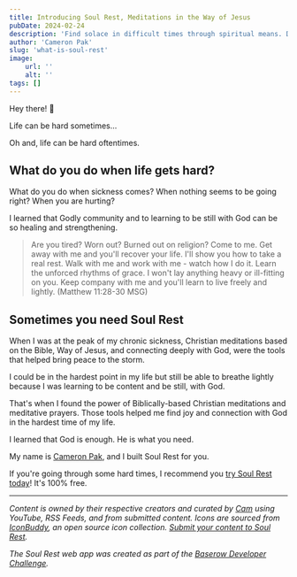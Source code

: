 ```yaml
---
title: Introducing Soul Rest, Meditations in the Way of Jesus
pubDate: 2024-02-24
description: 'Find solace in difficult times through spiritual means. Discover peace through Godly community and Christian meditations. Try Soul Rest for free.'
author: 'Cameron Pak'
slug: 'what-is-soul-rest'
image:
    url: ''
    alt: ''
tags: []
---
```


Hey there! 👋

Life can be hard sometimes...

Oh and, life can be hard oftentimes.

## What do you do when life gets hard?

What do you do when sickness comes? When nothing seems to be going right? When
you are hurting?

I learned that Godly community and to learning to be still with God can be so
healing and strengthening.

> Are you tired? Worn out? Burned out on religion? Come to me. Get away with me
> and you'll recover your life. I'll show you how to take a real rest. Walk with
> me and work with me - watch how I do it. Learn the unforced rhythms of grace.
> I won't lay anything heavy or ill-fitting on you. Keep company with me and
> you'll learn to live freely and lightly. (Matthew 11:28-30 MSG)

## Sometimes you need Soul Rest

When I was at the peak of my chronic sickness, Christian meditations based on
the Bible, Way of Jesus, and connecting deeply with God, were the tools that
helped bring peace to the storm.

I could be in the hardest point in my life but still be able to breathe lightly
because I was learning to be content and be still, with God.

That's when I found the power of Biblically-based Christian meditations and
meditative prayers. Those tools helped me find joy and connection with God in
the hardest time of my life.

I learned that God is enough. He is what you need.

My name is [Cameron Pak](https://cameronpak.com), and I built Soul Rest for you.

If you're going through some hard times, I recommend you
[try Soul Rest today](/)! It's 100% free.

---

_Content is owned by their respective creators and curated by [Cam](https://cameronpak.com) using YouTube,
RSS Feeds, and from submitted content. Icons are sourced from
[IconBuddy](https://iconbuddy.app), an open source icon collection.
[Submit your content to Soul Rest](/posts/add-to-soul-rest)._

_The Soul Rest web app was created as part of the
[Baserow Developer Challenge](https://community.baserow.io/c/developer-challenge/21)._
